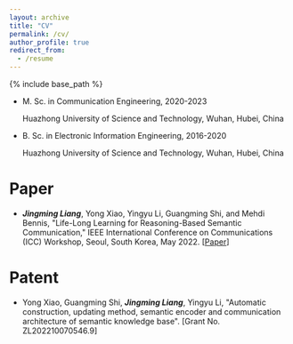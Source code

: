 ```yaml
---
layout: archive
title: "CV"
permalink: /cv/
author_profile: true
redirect_from:
  - /resume
---
```


{% include base_path %}

- M. Sc. in Communication Engineering, 2020-2023

  Huazhong University of Science and Technology, Wuhan, Hubei, China

- B. Sc. in Electronic Information Engineering, 2016-2020

  Huazhong University of Science and Technology, Wuhan, Hubei, China

Paper
======

- ***Jingming Liang***, Yong Xiao, Yingyu Li, Guangming Shi, and Mehdi Bennis, "Life-Long Learning for Reasoning-Based Semantic Communication," IEEE International Conference on Communications (ICC) Workshop, Seoul, South Korea, May 2022. [[Paper](https://arxiv.org/pdf/2202.01952.pdf)]

Patent
======

- Yong Xiao, Guangming Shi, ***Jingming Liang***, Yingyu Li, "Automatic construction, updating method, semantic encoder and communication architecture of semantic knowledge base". [Grant No. ZL202210070546.9]
